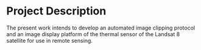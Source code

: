 # Project Description #

The present work intends to develop an automated image clipping protocol and an image display platform
of the thermal sensor of the Landsat 8 satellite for use in remote sensing.
